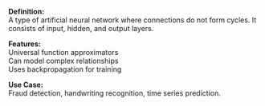 **Definition:** <br>
A type of artificial neural network where connections do not form cycles. It consists of input, hidden, and output layers.

**Features:** <br>
Universal function approximators<br>
Can model complex relationships<br>
Uses backpropagation for training

**Use Case:** <br>
Fraud detection, handwriting recognition, time series prediction.
